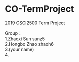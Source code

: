 # CO-TermProject
2019 CSCI2500 Term Project

Group：<br/>
1.Zhaoxi Sun sunz5<br/>
2.Hongbo Zhao zhaoh6<br/>
3.(your name)<br/>
4.
